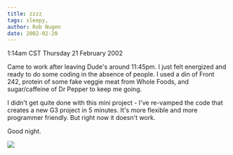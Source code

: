 ```yaml
---
title: zzzz
tags: sleepy, 
author: Rob Nugen
date: 2002-02-20
---
```


<title></title>
<p class=date>1:14am CST Thursday 21 February 2002</p>

<p>Came to work after leaving Dude's around 11:45pm.  I just felt
energized and ready to do some coding in the absence of people.  I
used a din of Front 242, protein of some fake veggie meat from Whole
Foods, and sugar/caffeine of Dr Pepper to keep me going.</p>

<p>I didn't get quite done with this mini project - I've re-vamped the
code that creates a new G3 project in 5 minutes.  It's more flexible
and more programmer friendly.  But right now it doesn't work.</p>

<p>Good night.</p>

<p><img src='/images/rob/wL-ROB.gif'/></p>

